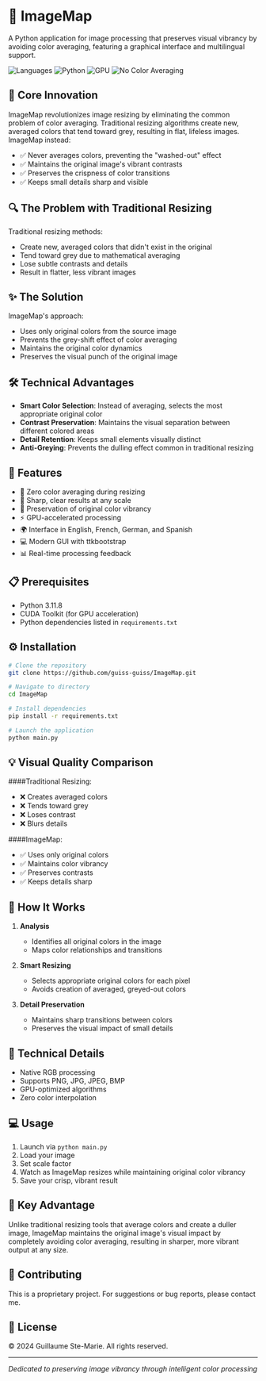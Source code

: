 # 🎨 ImageMap

A Python application for image processing that preserves visual vibrancy by avoiding color averaging, featuring a graphical interface and multilingual support.

![Languages](https://img.shields.io/badge/Languages-FR%20|%20EN%20|%20DE%20|%20ES-blue)
![Python](https://img.shields.io/badge/Python-3.11.8-green)
![GPU](https://img.shields.io/badge/GPU-Compatible-brightgreen)
![No Color Averaging](https://img.shields.io/badge/No%20Color%20Averaging-✓-orange)

## 🎯 Core Innovation

ImageMap revolutionizes image resizing by eliminating the common problem of color averaging. Traditional resizing algorithms create new, averaged colors that tend toward grey, resulting in flat, lifeless images. ImageMap instead:

- ✅ Never averages colors, preventing the "washed-out" effect
- ✅ Maintains the original image's vibrant contrasts
- ✅ Preserves the crispness of color transitions
- ✅ Keeps small details sharp and visible

## 🔍 The Problem with Traditional Resizing

Traditional resizing methods:
- Create new, averaged colors that didn't exist in the original
- Tend toward grey due to mathematical averaging
- Lose subtle contrasts and details
- Result in flatter, less vibrant images

## ✨ The Solution

ImageMap's approach:
- Uses only original colors from the source image
- Prevents the grey-shift effect of color averaging
- Maintains the original color dynamics
- Preserves the visual punch of the original image

## 🛠️ Technical Advantages

- **Smart Color Selection**: Instead of averaging, selects the most appropriate original color
- **Contrast Preservation**: Maintains the visual separation between different colored areas
- **Detail Retention**: Keeps small elements visually distinct
- **Anti-Greying**: Prevents the dulling effect common in traditional resizing

## 🚀 Features

- 🎨 Zero color averaging during resizing
- 📐 Sharp, clear results at any scale
- 🎯 Preservation of original color vibrancy
- ⚡ GPU-accelerated processing
- 🌍 Interface in English, French, German, and Spanish
- 💻 Modern GUI with ttkbootstrap
- 📊 Real-time processing feedback

## 📋 Prerequisites

- Python 3.11.8
- CUDA Toolkit (for GPU acceleration)
- Python dependencies listed in `requirements.txt`

## ⚙️ Installation

```bash
# Clone the repository
git clone https://github.com/guiss-guiss/ImageMap.git

# Navigate to directory
cd ImageMap

# Install dependencies
pip install -r requirements.txt

# Launch the application
python main.py
```

## 💡 Visual Quality Comparison

####Traditional Resizing:
- ❌ Creates averaged colors
- ❌ Tends toward grey
- ❌ Loses contrast
- ❌ Blurs details

####ImageMap:
- ✅ Uses only original colors
- ✅ Maintains color vibrancy
- ✅ Preserves contrasts
- ✅ Keeps details sharp

## 🔧 How It Works

1. **Analysis**
   - Identifies all original colors in the image
   - Maps color relationships and transitions

2. **Smart Resizing**
   - Selects appropriate original colors for each pixel
   - Avoids creation of averaged, greyed-out colors

3. **Detail Preservation**
   - Maintains sharp transitions between colors
   - Preserves the visual impact of small details

## 📝 Technical Details

- Native RGB processing
- Supports PNG, JPG, JPEG, BMP
- GPU-optimized algorithms
- Zero color interpolation

## 💻 Usage

1. Launch via `python main.py`
2. Load your image
3. Set scale factor
4. Watch as ImageMap resizes while maintaining original color vibrancy
5. Save your crisp, vibrant result

## 🎯 Key Advantage

Unlike traditional resizing tools that average colors and create a duller image, ImageMap maintains the original image's visual impact by completely avoiding color averaging, resulting in sharper, more vibrant output at any size.

## 🤝 Contributing

This is a proprietary project. For suggestions or bug reports, please contact me.

## 📜 License

© 2024 Guillaume Ste-Marie. All rights reserved.

---
*Dedicated to preserving image vibrancy through intelligent color processing*